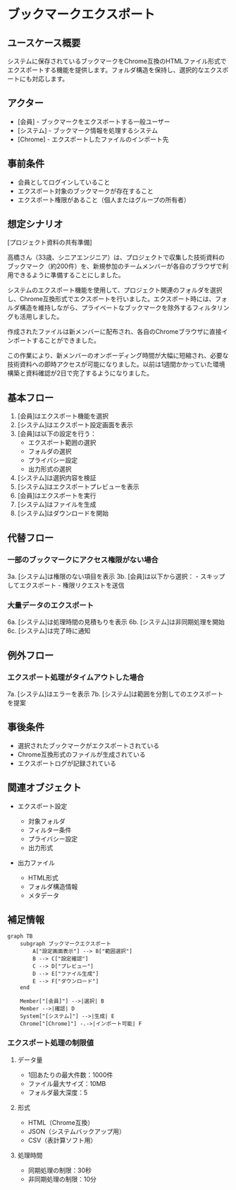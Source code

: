 # ブックマークエクスポート

## ユースケース概要

システムに保存されているブックマークをChrome互換のHTMLファイル形式でエクスポートする機能を提供します。フォルダ構造を保持し、選択的なエクスポートにも対応します。

## アクター

- [会員] - ブックマークをエクスポートする一般ユーザー
- [システム] - ブックマーク情報を処理するシステム
- [Chrome] - エクスポートしたファイルのインポート先

## 事前条件

- 会員としてログインしていること
- エクスポート対象のブックマークが存在すること
- エクスポート権限があること（個人またはグループの所有者）

## 想定シナリオ

[プロジェクト資料の共有準備]

高橋さん（33歳、シニアエンジニア）は、プロジェクトで収集した技術資料のブックマーク（約200件）を、新規参加のチームメンバーが各自のブラウザで利用できるように準備することにしました。

システムのエクスポート機能を使用して、プロジェクト関連のフォルダを選択し、Chrome互換形式でエクスポートを行いました。エクスポート時には、フォルダ構造を維持しながら、プライベートなブックマークを除外するフィルタリングも活用しました。

作成されたファイルは新メンバーに配布され、各自のChromeブラウザに直接インポートすることができました。

この作業により、新メンバーのオンボーディング時間が大幅に短縮され、必要な技術資料への即時アクセスが可能になりました。以前は1週間かかっていた環境構築と資料確認が2日で完了するようになりました。

## 基本フロー

1. [会員]はエクスポート機能を選択
2. [システム]はエクスポート設定画面を表示
3. [会員]は以下の設定を行う：
   - エクスポート範囲の選択
   - フォルダの選択
   - プライバシー設定
   - 出力形式の選択
4. [システム]は選択内容を検証
5. [システム]はエクスポートプレビューを表示
6. [会員]はエクスポートを実行
7. [システム]はファイルを生成
8. [システム]はダウンロードを開始

## 代替フロー

### 一部のブックマークにアクセス権限がない場合

3a. [システム]は権限のない項目を表示
3b. [会員]は以下から選択：
    - スキップしてエクスポート
    - 権限リクエストを送信

### 大量データのエクスポート

6a. [システム]は処理時間の見積もりを表示
6b. [システム]は非同期処理を開始
6c. [システム]は完了時に通知

## 例外フロー

### エクスポート処理がタイムアウトした場合

7a. [システム]はエラーを表示
7b. [システム]は範囲を分割してのエクスポートを提案

## 事後条件

- 選択されたブックマークがエクスポートされている
- Chrome互換形式のファイルが生成されている
- エクスポートログが記録されている

## 関連オブジェクト

- エクスポート設定
  - 対象フォルダ
  - フィルター条件
  - プライバシー設定
  - 出力形式

- 出力ファイル
  - HTML形式
  - フォルダ構造情報
  - メタデータ

## 補足情報

```mermaid
graph TB
    subgraph ブックマークエクスポート
        A["設定画面表示"] --> B["範囲選択"]
        B --> C["設定確認"]
        C --> D["プレビュー"]
        D --> E["ファイル生成"]
        E --> F["ダウンロード"]
    end

    Member["[会員]"] -->|選択| B
    Member -->|確認| D
    System["[システム]"] -->|生成| E
    Chrome["[Chrome]"] -.->|インポート可能| F
```

### エクスポート処理の制限値

1. データ量
   - 1回あたりの最大件数：1000件
   - ファイル最大サイズ：10MB
   - フォルダ最大深度：5

2. 形式
   - HTML（Chrome互換）
   - JSON（システムバックアップ用）
   - CSV（表計算ソフト用）

3. 処理時間
   - 同期処理の制限：30秒
   - 非同期処理の制限：10分